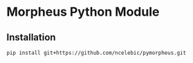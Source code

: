 # Morpheus Python Module

## Installation

`pip install git+https://github.com/ncelebic/pymorpheus.git`

